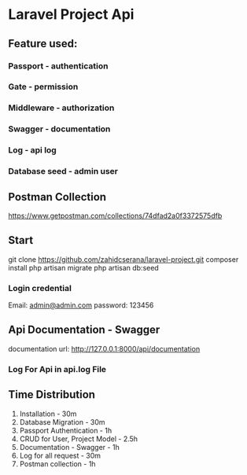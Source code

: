 # Laravel Project Api

## Feature used:
### Passport - authentication
### Gate - permission
### Middleware - authorization
### Swagger - documentation
### Log - api log
### Database seed - admin user

## Postman Collection
https://www.getpostman.com/collections/74dfad2a0f3372575dfb

## Start
git clone https://github.com/zahidcserana/laravel-project.git
composer install
php artisan migrate
php artisan db:seed

### Login credential
Email: admin@admin.com
password: 123456

## Api Documentation - Swagger
documentation url:
http://127.0.0.1:8000/api/documentation

### Log For Api in api.log File

## Time Distribution

1. Installation - 30m
2. Database Migration - 30m
3. Passport Authentication - 1h
4. CRUD for User, Project Model - 2.5h
5. Documentation - Swagger - 1h
6. Log for all request - 30m
7. Postman collection - 1h
